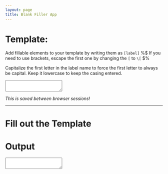 ```yaml
---
layout: page
title: Blank Filler App
---
```


<head>
    <link rel="preload" href="/ts_out/blankfiller.js" as="script" />
    <script type="text/javascript" src="/ts_out/blankfiller.js"></script>
    <link rel="stylesheet" href="/css/blankfiller.css">
</head>


# Template:

Add fillable elements to your template by writing them as `[label]`
%$ If you need to use brackets, escape the first one by changing the `[` to `\[` $%

Capitalize the first letter in the label name to force the first letter to always be capital. Keep it lowercase to keep the casing entered.


<textarea title="Template" class="template" id="templateText" ></textarea>

_This is saved between browser sessions!_

---

# Fill out the Template

<div id = "fillArea"></div>

<p></p>

# Output

<textarea title="Output" class="template" id="outputText" ></textarea>
